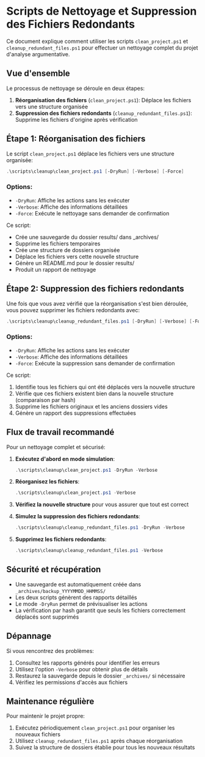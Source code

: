 # Scripts de Nettoyage et Suppression des Fichiers Redondants

Ce document explique comment utiliser les scripts `clean_project.ps1` et `cleanup_redundant_files.ps1` pour effectuer un nettoyage complet du projet d'analyse argumentative.

## Vue d'ensemble

Le processus de nettoyage se déroule en deux étapes:

1. **Réorganisation des fichiers** (`clean_project.ps1`): Déplace les fichiers vers une structure organisée
2. **Suppression des fichiers redondants** (`cleanup_redundant_files.ps1`): Supprime les fichiers d'origine après vérification

## Étape 1: Réorganisation des fichiers

Le script `clean_project.ps1` déplace les fichiers vers une structure organisée:

```powershell
.\scripts\cleanup\clean_project.ps1 [-DryRun] [-Verbose] [-Force]
```

### Options:
- `-DryRun`: Affiche les actions sans les exécuter
- `-Verbose`: Affiche des informations détaillées
- `-Force`: Exécute le nettoyage sans demander de confirmation

Ce script:
- Crée une sauvegarde du dossier results/ dans _archives/
- Supprime les fichiers temporaires
- Crée une structure de dossiers organisée
- Déplace les fichiers vers cette nouvelle structure
- Génère un README.md pour le dossier results/
- Produit un rapport de nettoyage

## Étape 2: Suppression des fichiers redondants

Une fois que vous avez vérifié que la réorganisation s'est bien déroulée, vous pouvez supprimer les fichiers redondants avec:

```powershell
.\scripts\cleanup\cleanup_redundant_files.ps1 [-DryRun] [-Verbose] [-Force]
```

### Options:
- `-DryRun`: Affiche les actions sans les exécuter
- `-Verbose`: Affiche des informations détaillées
- `-Force`: Exécute la suppression sans demander de confirmation

Ce script:
1. Identifie tous les fichiers qui ont été déplacés vers la nouvelle structure
2. Vérifie que ces fichiers existent bien dans la nouvelle structure (comparaison par hash)
3. Supprime les fichiers originaux et les anciens dossiers vides
4. Génère un rapport des suppressions effectuées

## Flux de travail recommandé

Pour un nettoyage complet et sécurisé:

1. **Exécutez d'abord en mode simulation**:
   ```powershell
   .\scripts\cleanup\clean_project.ps1 -DryRun -Verbose
   ```

2. **Réorganisez les fichiers**:
   ```powershell
   .\scripts\cleanup\clean_project.ps1 -Verbose
   ```

3. **Vérifiez la nouvelle structure** pour vous assurer que tout est correct

4. **Simulez la suppression des fichiers redondants**:
   ```powershell
   .\scripts\cleanup\cleanup_redundant_files.ps1 -DryRun -Verbose
   ```

5. **Supprimez les fichiers redondants**:
   ```powershell
   .\scripts\cleanup\cleanup_redundant_files.ps1 -Verbose
   ```

## Sécurité et récupération

- Une sauvegarde est automatiquement créée dans `_archives/backup_YYYYMMDD_HHMMSS/`
- Les deux scripts génèrent des rapports détaillés
- Le mode `-DryRun` permet de prévisualiser les actions
- La vérification par hash garantit que seuls les fichiers correctement déplacés sont supprimés

## Dépannage

Si vous rencontrez des problèmes:

1. Consultez les rapports générés pour identifier les erreurs
2. Utilisez l'option `-Verbose` pour obtenir plus de détails
3. Restaurez la sauvegarde depuis le dossier `_archives/` si nécessaire
4. Vérifiez les permissions d'accès aux fichiers

## Maintenance régulière

Pour maintenir le projet propre:

1. Exécutez périodiquement `clean_project.ps1` pour organiser les nouveaux fichiers
2. Utilisez `cleanup_redundant_files.ps1` après chaque réorganisation
3. Suivez la structure de dossiers établie pour tous les nouveaux résultats